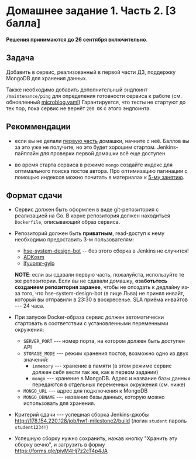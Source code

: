 # Домашнее задание 1. Часть 2. [3 балла]

**Решения принимаются до 26 сентября включительно**.

## Задача

Добавить в сервис, реализованный в первой части ДЗ, поддержку MongoDB для хранения данных.

Также необходимо добавить дополнительный эндпоинт `/maintenance/ping`
для определения готовности сервиса к работе (см. обновленный [microblog.yaml](./microblog.yaml))
Гарантируется, что тесты не стартуют до тех пор, пока сервис не вернёт `200 OK`
с этого эндпоинта.

## Рекоммендации

- если вы не делали [первую часть](../hw1-milestone1) домашки, начните с неё. 
  Баллов вы за это уже не получите, но это будет хорошим стартом. 
  Jenkins-пайплайн для проверки первой домашки всё еще доступен. 

- во время старта сервиса в режиме `mongo` создайте индекс для оптимального поиска постов автора.
  Про оптимизацию пагинации с помощью индексов можно почитать в материалах к [5-му занятию](../../mongo-intro-4).

## Формат сдачи

- Сервис должен быть оформлен в виде git-репозитория с реализацией на Go.
  В корне репозитория должен находиться ``Dockerfile``, описывающий образ сервиса.

- Репозиторий должен быть **приватным**, read-доступ к нему необходимо предоставить 3-м пользователям:
    - [hse-system-design-bot](https://github.com/hse-system-design-bot) -- без этого сборка в Jenkins не случится!
    - [ADKosm](https://github.com/ADKosm)
    - [lfyuomr-gylo](https://github.com/lfyuomr-gylo)

  **NOTE**: если вы сдавали первую часть, пожалуйста, используйте те же репозитории. Если вы не сдавали домашку,
  **озаботьтесь созданием репозитория заранее**, чтобы не опоздать к дедлайну из-за того, 
  что hse-system-design-bot (в лице Льва) не принял инвайт, который вы отправили в 23:30 в воскресенье.
  SLA приёма инвайтов --- 24 часа.

- При запуске Docker-образа сервис должен автоматически стартовать в соответствии с установленными переменными
  окружения:

  - `SERVER_PORT` --- номер порта, на котором должен быть доступен API
  - `STORAGE_MODE` --- режим хранения постов, возможно одно из двух значений:
      - `inmemory` --- хранение в памяти (в этом режиме сервис должен себя вести так же, как в первом задании)
      - `mongo` --- хранение в MongoDB. Адрес и название базы данных передаются
        в отдельных переменных окружения (см. ниже)
  - `MONGO_URL` --- адрес для подключения к MongoDB
  - `MONGO_DBNAME` --- название базы данных, которую можно использовать для хранения.

- Критерий сдачи --- успешная сборка Jenkins-джобы http://178.154.220.128/job/hw1-milestone2/build
  (логин `student` пароль `student1234!`)

- Успешную сборку нужно сохранить, нажав кнопку "Хранить эту сборку вечно",
  и загрузить в форму https://forms.gle/piyM4Hj7z2cT4p4JA
